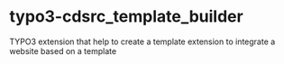 # typo3-cdsrc_template_builder
TYPO3 extension that help to create a template extension to integrate a website based on a template
